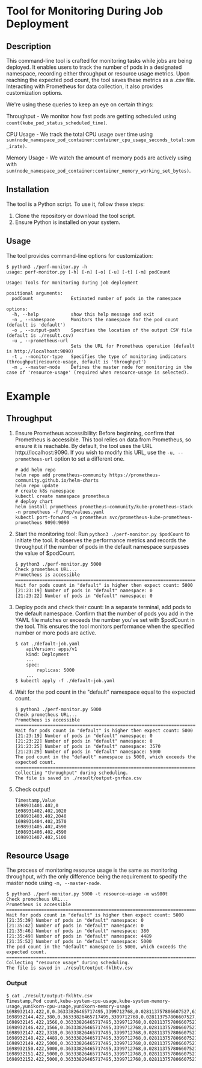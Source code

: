 <!--
Licensed to the Apache Software Foundation (ASF) under one or more
contributor license agreements.  See the NOTICE file distributed with
this work for additional information regarding copyright ownership.
The ASF licenses this file to you under the Apache License, Version 2.0
(the "License"); you may not use this file except in compliance with
the License.  You may obtain a copy of the License at

  http://www.apache.org/licenses/LICENSE-2.0

Unless required by applicable law or agreed to in writing, software
distributed under the License is distributed on an "AS IS" BASIS,
WITHOUT WARRANTIES OR CONDITIONS OF ANY KIND, either express or implied.
See the License for the specific language governing permissions and
limitations under the License.
-->

# Tool for Monitoring During Job Deployment

## Description
This command-line tool is crafted for monitoring tasks while jobs are being deployed. It enables users to track the number of pods in a designated namespace, recording either throughput or resource usage metrics. Upon reaching the expected pod count, the tool saves these metrics as a .csv file. Interacting with Prometheus for data collection, it also provides customization options.

We're using these queries to keep an eye on certain things:

Throughput - We monitor how fast pods are getting scheduled using `count(kube_pod_status_scheduled_time)`.

CPU Usage - We track the total CPU usage over time using `sum(node_namespace_pod_container:container_cpu_usage_seconds_total:sum_irate)`.

Memory Usage - We watch the amount of memory pods are actively using with `sum(node_namespace_pod_container:container_memory_working_set_bytes)`.

## Installation
The tool is a Python script. To use it, follow these steps:
1. Clone the repository or download the tool script.
2. Ensure Python is installed on your system.

## Usage
The tool provides command-line options for customization:
```
$ python3 ./perf-monitor.py -h
usage: perf-monitor.py [-h] [-n] [-o] [-u] [-t] [-m] podCount

Usage: Tools for monitoring during job deployment

positional arguments:
  podCount              Estimated number of pods in the namespace

options:
  -h, --help            show this help message and exit
  -n , --namespace      Monitors the namespace for the pod count (default is 'default')
  -o , --output-path    Specifies the location of the output CSV file (default is ./result.csv)
  -u , --prometheus-url 
                        Sets the URL for Prometheus operation (default is http://localhost:9090)
  -t , --monitor-type   Specifies the type of monitoring indicators (throughput|resource-usage, default is 'throughput')
  -m , --master-node    Defines the master node for monitoring in the case of 'resource-usage' (required when resource-usage is selected).
```

# Example
## Throughput

1. Ensure Prometheus accessibility:
    Before beginning, confirm that Prometheus is accessible. This tool relies on data from Prometheus, so ensure it is reachable. By default, the tool uses the URL http://localhost:9090. If you wish to modify this URL, use the `-u, --prometheus-url` option to set a different one.
    ```
    # add helm repo
    helm repo add prometheus-community https://prometheus-community.github.io/helm-charts
    helm repo update
    # create k8s namespace
    kubectl create namespace prometheus
    # deploy chart
    helm install prometheus prometheus-community/kube-prometheus-stack -n prometheus -f /tmp/values.yaml
    kubectl port-forward -n prometheus svc/prometheus-kube-prometheus-prometheus 9090:9090
    ```

2. Start the monitoring tool:
    Run `python3 ./perf-monitor.py $podCount` to initiate the tool. It observes the performance metrics and records the throughput if the number of pods in the default namespace surpasses the value of $podCount.
    ```
    $ python3 ./perf-monitor.py 5000
    Check prometheus URL...
    Prometheus is accessible
    ============================================================================
    Wait for pods count in "default" is higher then expect count: 5000
    [21:23:19] Number of pods in "default" namespace: 0
    [21:23:22] Number of pods in "default" namespace: 0
    ```

3. Deploy pods and check their count:
    In a separate terminal, add pods to the default namespace. Confirm that the number of pods you add in the YAML file matches or exceeds the number you've set with $podCount in the tool. This ensures the tool monitors performance when the specified number or more pods are active.
    ```
    $ cat ./default-job.yaml
        apiVersion: apps/v1
        kind: Deployment
        ...
        spec:
            replicas: 5000
        ...
    $ kubectl apply -f ./default-job.yaml
    ```

4. Wait for the pod count in the "default" namespace equal to the expected count.
    ```
    $ python3 ./perf-monitor.py 5000
    Check prometheus URL...
    Prometheus is accessible
    ============================================================================
    Wait for pods count in "default" is higher then expect count: 5000
    [21:23:19] Number of pods in "default" namespace: 0
    [21:23:22] Number of pods in "default" namespace: 0
    [21:23:25] Number of pods in "default" namespace: 3570
    [21:23:29] Number of pods in "default" namespace: 5000
    The pod count in the "default" namespace is 5000, which exceeds the expected count.
    ============================================================================
    Collecting "throughput" during scheduling.
    The file is saved in ./result/output-gnrhza.csv
    ```

5. Check output!
    ```$ cat ./result/output-gnrhza.csv
    Timestamp,Value
    1698931401.402,0
    1698931402.402,1020
    1698931403.402,2040
    1698931404.402,3570
    1698931405.402,4590
    1698931406.402,4590
    1698931407.402,5100
    ```
## Resource Usage
The process of monitoring resource usage is the same as monitoring throughput, with the only difference being the requirement to specify the master node using `-m, --master-node`.

```
$ python3 ./perf-monitor.py 5000 -t resource-usage -m ws980t
Check prometheus URL...
Prometheus is accessible
============================================================================
Wait for pods count in "default" is higher then expect count: 5000
[21:35:39] Number of pods in "default" namespace: 0
[21:35:42] Number of pods in "default" namespace: 0
[21:35:46] Number of pods in "default" namespace: 380
[21:35:49] Number of pods in "default" namespace: 4489
[21:35:52] Number of pods in "default" namespace: 5000
The pod count in the "default" namespace is 5000, which exceeds the expected count.
============================================================================
Collecting "resource usage" during scheduling.
The file is saved in ./result/output-fklhtv.csv
```

### Output
```
$ cat ./result/output-fklhtv.csv
Timestamp,Pod count,kube-system-cpu-usage,kube-system-memory-usage,yunikorn-cpu-usage,yunikorn-memory-usage
1698932143.422,0,0.36333826465717495,3399712768,0.028113757806607527,613601280
1698932144.422,380,0.36333826465717495,3399712768,0.028113757806607527,613601280
1698932145.422,1566,0.36333826465717495,3399712768,0.028113757806607527,613601280
1698932146.422,1566,0.36333826465717495,3399712768,0.028113757806607527,613601280
1698932147.422,3339,0.36333826465717495,3399712768,0.028113757806607527,613601280
1698932148.422,4489,0.36333826465717495,3399712768,0.028113757806607527,613601280
1698932149.422,5000,0.36333826465717495,3399712768,0.028113757806607527,613601280
1698932150.422,5000,0.36333826465717495,3399712768,0.028113757806607527,613601280
1698932151.422,5000,0.36333826465717495,3399712768,0.028113757806607527,613601280
1698932152.422,5000,0.36333826465717495,3399712768,0.028113757806607527,613601280
```